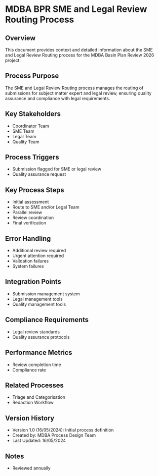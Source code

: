 # MDBA BPR SME and Legal Review Routing Process

## Overview
This document provides context and detailed information about the SME and Legal Review Routing process for the MDBA Basin Plan Review 2026 project.

## Process Purpose
The SME and Legal Review Routing process manages the routing of submissions for subject matter expert and legal review, ensuring quality assurance and compliance with legal requirements.

## Key Stakeholders
- Coordinator Team
- SME Team
- Legal Team
- Quality Team

## Process Triggers
- Submission flagged for SME or legal review
- Quality assurance request

## Key Process Steps
- Initial assessment
- Route to SME and/or Legal Team
- Parallel review
- Review coordination
- Final verification

## Error Handling
- Additional review required
- Urgent attention required
- Validation failures
- System failures

## Integration Points
- Submission management system
- Legal management tools
- Quality management tools

## Compliance Requirements
- Legal review standards
- Quality assurance protocols

## Performance Metrics
- Review completion time
- Compliance rate

## Related Processes
- Triage and Categorisation
- Redaction Workflow

## Version History
- Version 1.0 (16/05/2024): Initial process definition
- Created by: MDBA Process Design Team
- Last Updated: 16/05/2024

## Notes
- Reviewed annually 